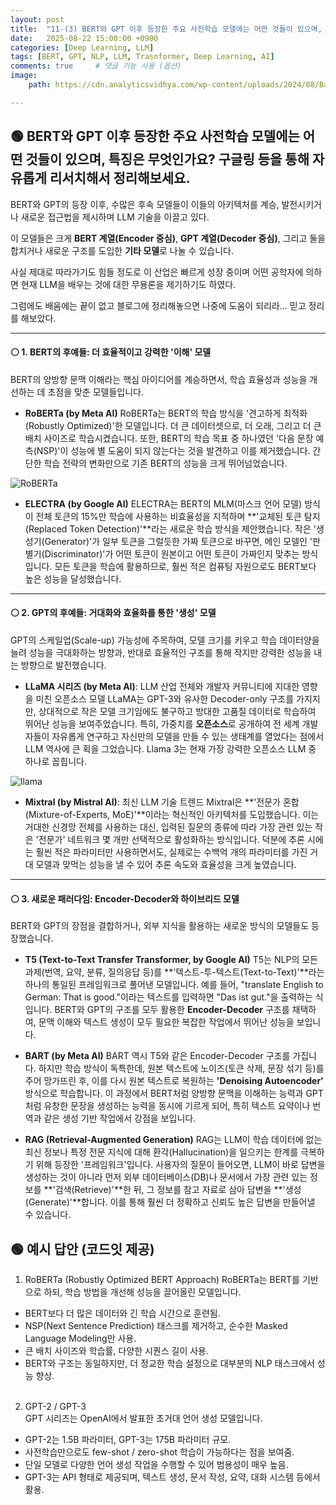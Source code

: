 ```yaml
---
layout: post
title:  "11-(3) BERT와 GPT 이후 등장한 주요 사전학습 모델에는 어떤 것들이 있으며, 특징은 무엇인가요? 구글링 등을 통해 자유롭게 리서치해서 정리해보세요."
date:   2025-08-22 15:00:00 +0900
categories: [Deep Learning, LLM]
tags: [BERT, GPT, NLP, LLM, Trasnformer, Deep Learning, AI]
comments: true     # 댓글 기능 사용 (옵션)
image:
    path: https://cdn.analyticsvidhya.com/wp-content/uploads/2024/08/Battle-of-the-AI-Giants-ChatGPT-4-vs.-Llama-3.1-%E2%80%93-Who-Reigns-Supreme_-01-1-scaled.webp

---
```



## 🟢 BERT와 GPT 이후 등장한 주요 사전학습 모델에는 어떤 것들이 있으며, 특징은 무엇인가요? 구글링 등을 통해 자유롭게 리서치해서 정리해보세요.

BERT와 GPT의 등장 이후, 수많은 후속 모델들이 이들의 아키텍처를 계승, 발전시키거나 새로운 접근법을 제시하며 LLM 기술을 이끌고 있다. 

이 모델들은 크게 **BERT 계열(Encoder 중심)**, **GPT 계열(Decoder 중심)**, 그리고 둘을 합치거나 새로운 구조를 도입한 **기타 모델**로 나눌 수 있습니다.

사실 제대로 따라가기도 힘들 정도로 이 산업은 빠르게 성장 중이며 어떤 공학자에 의하면 현재 LLM을 배우는 것에 대한 무용론을 제기하기도 하였다. 

그럼에도 배움에는 끝이 없고 블로그에 정리해놓으면 나중에 도움이 되리라... 믿고 정리를 해보았다.


---

#### ⚪ 1. BERT의 후예들: 더 효율적이고 강력한 '이해' 모델

BERT의 양방향 문맥 이해라는 핵심 아이디어를 계승하면서, 학습 효율성과 성능을 개선하는 데 초점을 맞춘 모델들입니다.

* **RoBERTa (by Meta AI)**
    RoBERTa는 BERT의 학습 방식을 '견고하게 최적화(Robustly Optimized)'한 모델입니다. 더 큰 데이터셋으로, 더 오래, 그리고 더 큰 배치 사이즈로 학습시켰습니다. 또한, BERT의 학습 목표 중 하나였던 '다음 문장 예측(NSP)'이 성능에 별 도움이 되지 않는다는 것을 발견하고 이를 제거했습니다. 간단한 학습 전략의 변화만으로 기존 BERT의 성능을 크게 뛰어넘었습니다.

![RoBERTa](https://media.fischer.group/v7/_media-prod_/fischertechnik/rebrush/schule/open-roberta/roberta_1152x648.jpg?iar=0&&org_if_sml=0&aspect_ratio=16%3A9)

* **ELECTRA (by Google AI)**
    ELECTRA는 BERT의 MLM(마스크 언어 모델) 방식이 전체 토큰의 15%만 학습에 사용하는 비효율성을 지적하며 **'교체된 토큰 탐지(Replaced Token Detection)'**라는 새로운 학습 방식을 제안했습니다. 작은 '생성기(Generator)'가 일부 토큰을 그럴듯한 가짜 토큰으로 바꾸면, 메인 모델인 '판별기(Discriminator)'가 어떤 토큰이 원본이고 어떤 토큰이 가짜인지 맞추는 방식입니다. 모든 토큰을 학습에 활용하므로, 훨씬 적은 컴퓨팅 자원으로도 BERT보다 높은 성능을 달성했습니다.



---

#### ⚪ 2. GPT의 후예들: 거대화와 효율화를 통한 '생성' 모델

GPT의 스케일업(Scale-up) 가능성에 주목하여, 모델 크기를 키우고 학습 데이터양을 늘려 성능을 극대화하는 방향과, 반대로 효율적인 구조를 통해 작지만 강력한 성능을 내는 방향으로 발전했습니다.

* **LLaMA 시리즈 (by Meta AI)**: LLM 산업 전체와 개발자 커뮤니티에 지대한 영향을 미친 오픈소스 모델
    LLaMA는 GPT-3와 유사한 Decoder-only 구조를 가지지만, 상대적으로 작은 모델 크기임에도 불구하고 방대한 고품질 데이터로 학습하여 뛰어난 성능을 보여주었습니다. 특히, 가중치를 **오픈소스**로 공개하여 전 세계 개발자들이 자유롭게 연구하고 자신만의 모델을 만들 수 있는 생태계를 열었다는 점에서 LLM 역사에 큰 획을 그었습니다. Llama 3는 현재 가장 강력한 오픈소스 LLM 중 하나로 꼽힙니다.

![llama](https://meetcody.ai/wp-content/uploads/2023/07/LlamaCover-1.png)

* **Mixtral (by Mistral AI)**: 최신 LLM 기술 트렌드
    Mixtral은 **'전문가 혼합(Mixture-of-Experts, MoE)'**이라는 혁신적인 아키텍처를 도입했습니다. 이는 거대한 신경망 전체를 사용하는 대신, 입력된 질문의 종류에 따라 가장 관련 있는 작은 '전문가' 네트워크 몇 개만 선택적으로 활성화하는 방식입니다. 덕분에 추론 시에는 훨씬 적은 파라미터만 사용하면서도, 실제로는 수백억 개의 파라미터를 가진 거대 모델과 맞먹는 성능을 낼 수 있어 추론 속도와 효율성을 크게 높였습니다.



---

#### ⚪ 3. 새로운 패러다임: Encoder-Decoder와 하이브리드 모델

BERT와 GPT의 장점을 결합하거나, 외부 지식을 활용하는 새로운 방식의 모델들도 등장했습니다.

* **T5 (Text-to-Text Transfer Transformer, by Google AI)**
    T5는 NLP의 모든 과제(번역, 요약, 분류, 질의응답 등)를 **'텍스트-투-텍스트(Text-to-Text)'**라는 하나의 통일된 프레임워크로 풀어낸 모델입니다. 예를 들어, "translate English to German: That is good."이라는 텍스트를 입력하면 "Das ist gut."을 출력하는 식입니다. BERT와 GPT의 구조를 모두 활용한 **Encoder-Decoder** 구조를 채택하여, 문맥 이해와 텍스트 생성이 모두 필요한 복잡한 작업에서 뛰어난 성능을 보입니다.

* **BART (by Meta AI)**
    BART 역시 T5와 같은 Encoder-Decoder 구조를 가집니다. 하지만 학습 방식이 독특한데, 원본 텍스트에 노이즈(토큰 삭제, 문장 섞기 등)를 주어 망가뜨린 후, 이를 다시 원본 텍스트로 복원하는 **'Denoising Autoencoder'** 방식으로 학습합니다. 이 과정에서 BERT처럼 양방향 문맥을 이해하는 능력과 GPT처럼 유창한 문장을 생성하는 능력을 동시에 기르게 되어, 특히 텍스트 요약이나 번역과 같은 생성 기반 작업에서 강점을 보입니다.

* **RAG (Retrieval-Augmented Generation)**
    RAG는 LLM이 학습 데이터에 없는 최신 정보나 특정 전문 지식에 대해 환각(Hallucination)을 일으키는 한계를 극복하기 위해 등장한 '프레임워크'입니다. 사용자의 질문이 들어오면, LLM이 바로 답변을 생성하는 것이 아니라 먼저 외부 데이터베이스(DB)나 문서에서 가장 관련 있는 정보를 **'검색(Retrieve)'**한 뒤, 그 정보를 참고 자료로 삼아 답변을 **'생성(Generate)'**합니다. 이를 통해 훨씬 더 정확하고 신뢰도 높은 답변을 만들어낼 수 있습니다.


## 🟢 예시 답안 (코드잇 제공)
> 
1. RoBERTa (Robustly Optimized BERT Approach)
RoBERTa는 BERT를 기반으로 하되, 학습 방법을 개선해 성능을 끌어올린 모델입니다.
- BERT보다 더 많은 데이터와 긴 학습 시간으로 훈련됨.
- NSP(Next Sentence Prediction) 태스크를 제거하고, 순수한 Masked Language Modeling만 사용.
- 큰 배치 사이즈와 학습률, 다양한 시퀀스 길이 사용.
- BERT와 구조는 동일하지만, 더 정교한 학습 설정으로 대부분의 NLP 태스크에서 성능 향상.<br><br>
2. GPT-2 / GPT-3  
GPT 시리즈는 OpenAI에서 발표한 초거대 언어 생성 모델입니다.  
- GPT-2는 1.5B 파라미터, GPT-3는 175B 파라미터 규모.
- 사전학습만으로도 few-shot / zero-shot 학습이 가능하다는 점을 보여줌.
- 단일 모델로 다양한 언어 생성 작업을 수행할 수 있어 범용성이 매우 높음.
- GPT-3는 API 형태로 제공되며, 텍스트 생성, 문서 작성, 요약, 대화 시스템 등에서 활용.